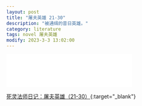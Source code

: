```yaml
---
layout: post
title: "屠夫英雄 21-30"
description: "被通缉的昔日英雄。"
category: literature
tags: novel 屠夫英雄
modify: 2023-3-3 13:02:00
---
```


<iframe frameborder="no" border="0" marginwidth="0" marginheight="0" width=330 height=86 src="//music.163.com/outchain/player?type=2&id=1648842&auto=1&height=66"></iframe>

[死灵法师日记：屠夫英雄（21-30）](https://kdocs.cn/l/cpIwt1haq0fk){:target="_blank"}
